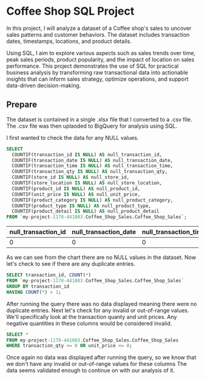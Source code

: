 # Coffee Shop SQL Project

In this project, I will analyze a dataset of a Coffee shop's sales to uncover sales patterns and customer behaviors. The dataset includes 
transaction dates, timestamps, locations, and product details.

Using SQL, I aim to explore various aspects such as sales trends over time, peak sales periods, product popularity, and the impact of location
on sales performance. This project demonstrates the use of SQL for practical business analysis by transforming raw transactional data into 
actionable insights that can inform sales strategy, optimize operations, and support data-driven decision-making.

## Prepare 

The dataset is contained in a single .xlsx file that I converted to a .csv file. The .csv file was then uplaoded to BigQuery for analysis using 
SQL.

I first wanted to check the data for any NULL values.

```sql
SELECT
  COUNTIF(transaction_id IS NULL) AS null_transaction_id,
  COUNTIF(transaction_date IS NULL) AS null_transaction_date,
  COUNTIF(transaction_time IS NULL) AS null_transaction_time,
  COUNTIF(transaction_qty IS NULL) AS null_transaction_qty,
  COUNTIF(store_id IS NULL) AS null_store_id,
  COUNTIF(store_location IS NULL) AS null_store_location,
  COUNTIF(product_id IS NULL) AS null_product_id,
  COUNTIF(unit_price IS NULL) AS null_unit_price,
  COUNTIF(product_category IS NULL) AS null_product_category,
  COUNTIF(product_type IS NULL) AS null_product_type,
  COUNTIF(product_detail IS NULL) AS null_product_detail
FROM `my-project-1178-441803.Coffee_Shop_Sales.Coffee_Shop_Sales`;
```

| null_transaction_id | null_transaction_date | null_transaction_time | null_transaction_qty | null_store_id | null_store_location | null_product_id | null_unit_price | null_product_category | null_product_type | null_product_detail |
|---------------------|-----------------------|-----------------------|----------------------|---------------|---------------------|-----------------|-----------------|-----------------------|-------------------|---------------------|
| 0                   | 0                     | 0                     | 0                    | 0             | 0                   | 0               | 0               | 0                     | 0                 | 0                   |

As we can see from the chart there are no NULL values in the dataset.
Now let's check to see if there are any duplicate entries. 

```sql
SELECT transaction_id, COUNT(*)
FROM `my-project-1178-441803.Coffee_Shop_Sales.Coffee_Shop_Sales`
GROUP BY transaction_id
HAVING COUNT(*) > 1;
```
After running the query there was no data displayed meaning there were no duplicate entries.
Next let's check for any invalid or out-of-range values. We'll specifically look at the transaction quanty and unit prices. Any negative 
quantities in these columns would be considered invalid. 
```sql
SELECT *
FROM my-project-1178-441803.Coffee_Shop_Sales.Coffee_Shop_Sales
WHERE transaction_qty <= 0 OR unit_price <= 0;
``` 
Once again no data was displayed after running the query, so we know that we don't have any invalid or out-of-range values for these columns
The data seems validated enough to continue on with our analysis of it. 

## 
